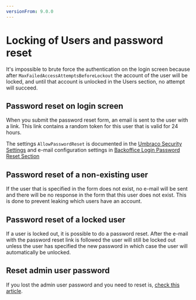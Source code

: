 ```yaml
---
versionFrom: 9.0.0
---
```


# Locking of Users and password reset

It's impossible to brute force the authentication on the login screen because after `MaxFailedAccessAttemptsBeforeLockout` the account of the user will be locked, and until that account is unlocked in the Users section, no attempt will succeed.

## Password reset on login screen

When you submit the password reset form, an email is sent to the user with a link. This link contains a random token for this user that is valid for 24 hours.

The settings `AllowPasswordReset` is documented in the [Umbraco Security Settings](../V9-Config/SecuritySettings/) and e-mail configuration settings in [Backoffice Login Password Reset Section](../../Fundamentals/Backoffice/Login/index-v9.md#password-reset)

## Password reset of a non-existing user

If the user that is specified in the form does not exist, no e-mail will be sent and there will be no response in the form that this user does not exist. This is done to prevent leaking which users have an account.

## Password reset of a locked user

If a user is locked out, it is possible to do a password reset. After the e-mail with the password reset link is followed the user will still be locked out unless the user has specified the new password in which case the user will automatically be unlocked.

## Reset admin user password

If you lost the admin user password and you need to reset is, [check this article](reset-admin-password-v9.md).
